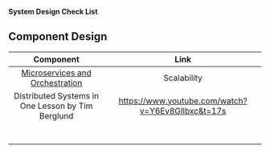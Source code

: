 **System Design Check List**

## Component Design

|                          Component                           |                       Link                        |
| :----------------------------------------------------------: | :-----------------------------------------------: |
| [Microservices and Orchestration](https://martinfowler.com/microservices/) |                    Scalability                    |
|      Distributed Systems in One Lesson by Tim Berglund       | https://www.youtube.com/watch?v=Y6Ev8GIlbxc&t=17s |
|                                                              |                                                   |
|                                                              |                                                   |
|                                                              |                                                   |
|                                                              |                                                   |
|                                                              |                                                   |
|                                                              |                                                   |
|                                                              |                                                   |







